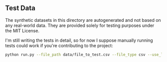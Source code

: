 
## Test Data
The synthetic datasets in this directory are autogenerated and not based on any real-world data. They are provided solely for testing purposes under the MIT License.

I'm still writing the tests in detail, so for now I suppose manually running tests could work if you're contributing to the project:

```bash
python run.py --file_path data/file_to_test.csv --file_type csv --use_llm --save_report --visualize
```